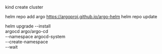 


kind create cluster




helm repo add argo https://argoproj.github.io/argo-helm
helm repo update

helm upgrade --install \
    argocd argo/argo-cd \
    --namespace argocd-system \
    --create-namespace \
    --wait




